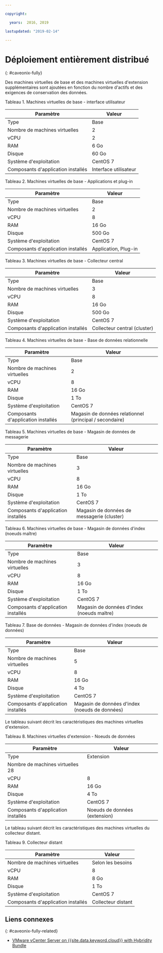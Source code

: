 ```yaml
---

copyright:

  years:  2016, 2019

lastupdated: "2019-02-14"

---
```


# Déploiement entièrement distribué
{: #caveonix-fully}

Des machines virtuelles de base et des machines virtuelles d'extension supplémentaires sont ajoutées en fonction du nombre d'actifs et des exigences de conservation des données.

Tableau 1. Machines virtuelles de base - interface utilisateur

|Paramètre	|Valeur|
|---|---|
|Type	|Base|
|Nombre de machines virtuelles	|2|
|vCPU	|2|
|RAM	|6 Go|
|Disque	|60 Go|
|Système d'exploitation	|CentOS 7|
|Composants d'application installés	|Interface utilisateur|

Tableau 2. Machines virtuelles de base - Applications et plug-in

|Paramètre	|Valeur|
|---|---|
|Type	|Base|
|Nombre de machines virtuelles	|2|
|vCPU	|8|
|RAM	|16 Go|
|Disque	|500 Go|
|Système d'exploitation	|CentOS 7|
|Composants d'application installés	|Application, Plug-in|

Tableau 3. Machines virtuelles de base - Collecteur central

|Paramètre	|Valeur |
|---|---|
|Type	|Base |
|Nombre de machines virtuelles	|3 |
|vCPU	|8 |
|RAM	|16 Go |
|Disque	|500 Go |
|Système d'exploitation	|CentOS 7 |
|Composants d'application installés	|Collecteur central (cluster) |

Tableau 4. Machines virtuelles de base - Base de données relationnelle

|Paramètre	|Valeur |
|---|---|
|Type	|Base |
|Nombre de machines virtuelles	|2 |
|vCPU	|8 |
|RAM	|16 Go |
|Disque	|1 To |
|Système d'exploitation|CentOS 7 |
|Composants d'application installés	|Magasin de données relationnel (principal / secondaire) |

Tableau 5. Machines virtuelles de base - Magasin de données de messagerie

|Paramètre	|Valeur |
|---|---|
|Type	|Base |
|Nombre de machines virtuelles	|3 |
|vCPU	|8 |
|RAM	|16 Go |
|Disque	|1 To |
|Système d'exploitation	|CentOS 7 |
|Composants d'application installés	|Magasin de données de messagerie (cluster) |

Tableau 6. Machines virtuelles de base - Magasin de données d'index (noeuds maître)

|Paramètre	|Valeur |
|---|---|
|Type	|Base |
|Nombre de machines virtuelles	|3 |
|vCPU	|8 |
|RAM	|16 Go |
|Disque	|1 To |
|Système d'exploitation	|CentOS 7 |
|Composants d'application installés	|Magasin de données d'index (noeuds maître) |

Tableau 7. Base de données - Magasin de données d'index (noeuds de données)

|Paramètre	|Valeur |
|---|---|
|Type	|Base |
|Nombre de machines virtuelles	|5 |
|vCPU	|8 |
|RAM	|16 Go |
|Disque	|4 To |
|Système d'exploitation	|CentOS 7 |
|Composants d'application installés	|Magasin de données d'index (noeuds de données) |

Le tableau suivant décrit les caractéristiques des machines virtuelles d'extension.

Tableau 8. Machines virtuelles d'extension - Noeuds de données

|Paramètre	|Valeur |
|---|---|
|Type	|Extension |
|Nombre de machines virtuelles  28 |
|vCPU	|8 |
|RAM	|16 Go |
|Disque	|4 To |
|Système d'exploitation	|CentOS 7 |
|Composants d'application installés	|Noeuds de données (extension) |

Le tableau suivant décrit les caractéristiques des machines virtuelles du collecteur distant.

Tableau 9. Collecteur distant

|Paramètre	|Valeur |
|---|---|
|Nombre de machines virtuelles	|Selon les besoins |
|vCPU	|8 |
|RAM	|8 Go |
|Disque	|1 To |
|Système d'exploitation	|CentOS 7 |
|Composants d'application installés	|Collecteur distant |

## Liens connexes
{: #caveonix-fully-related}

* [VMware vCenter Server on {{site.data.keyword.cloud}} with Hybridity Bundle](/docs/services/vmwaresolutions/archiref/vcs?topic=vmware-solutions-vcs-hybridity-intro)
